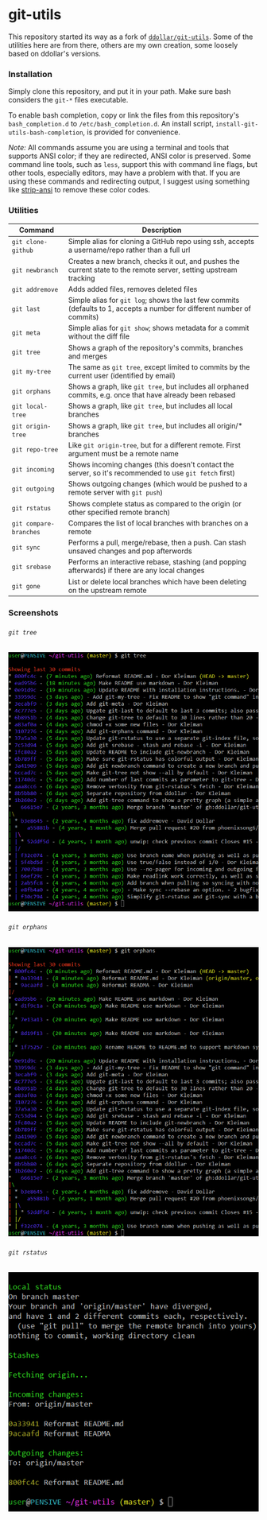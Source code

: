 # git-utils

This repository started its way as a fork of [`ddollar/git-utils`](http://github.com/ddollar/git-utils). Some of the utilities here are from there, others are my own creation, some loosely based on ddollar's versions.

### Installation

Simply clone this repository, and put it in your path. Make sure bash considers the `git-*` files executable.

To enable bash completion, copy or link the files from this repository's `bash_completion.d` to `/etc/bash_completion.d`. An install script, `install-git-utils-bash-completion`, is provided for convenience.

_Note:_ All commands assume you are using a terminal and tools that supports ANSI color; if they are redirected, ANSI color is preserved. Some command line tools, such as `less`, support this with command line flags, but other tools, especially editors, may have a problem with that. If you are using these commands and redirecting output, I suggest using something like [strip-ansi](https://www.npmjs.com/package/strip-ansi) to remove these color codes.

### Utilities

Command             | Description
--------------------|----------------------------------------------------
`git clone-github`  | Simple alias for cloning a GitHub repo using ssh, accepts a username/repo rather than a full url
`git newbranch`     | Creates a new branch, checks it out, and pushes the current state to the remote server, setting upstream tracking
`git addremove`     | Adds added files, removes deleted files
`git last`          | Simple alias for `git log`; shows the last few commits (defaults to 1, accepts a number for different number of commits)
`git meta`          | Simple alias for `git show`; shows metadata for a commit without the diff file
`git tree`          | Shows a graph of the repository's commits, branches and merges
`git my-tree`       | The same as `git tree`, except limited to commits by the current user (identified by email)
`git orphans`       | Shows a graph, like `git tree`, but includes all orphaned commits, e.g. once that have already been rebased
`git local-tree`    | Shows a graph, like `git tree`, but includes all local branches
`git origin-tree`   | Shows a graph, like `git tree`, but includes all origin/* branches
`git repo-tree`     | Like `git origin-tree`, but for a different remote. First argument must be a remote name
`git incoming`      | Shows incoming changes (this doesn't contact the server, so it's recommended to use `git fetch` first)
`git outgoing`      | Shows outgoing changes (which would be pushed to a remote server with `git push`)
`git rstatus`       | Shows complete status as compared to the origin (or other specified remote branch)
`git compare-branches` | Compares the list of local branches with branches on a remote
`git sync`          | Performs a pull, merge/rebase, then a push. Can stash unsaved changes and pop afterwords
`git srebase`       | Performs an interactive rebase, stashing (and popping afterwards) if there are any local changes
`git gone`          | List or delete local branches which have been deleting on the upstream remote

### Screenshots

###### `git tree`

![git-tree](https://raw.githubusercontent.com/configurator/git-utils/screenshots/git-tree.png)

###### `git orphans`

![git-orphans](https://raw.githubusercontent.com/configurator/git-utils/screenshots/git-orphans.png)

###### `git rstatus`

![git-rstatus](https://raw.githubusercontent.com/configurator/git-utils/screenshots/git-rstatus.png)
